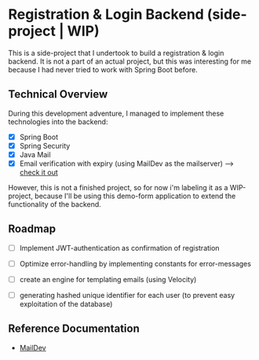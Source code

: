 # Registration & Login Backend (side-project | WIP)


This is a side-project that I undertook to build a registration & login backend. 
It is not a part of an actual project, but this was interesting for me because I had never tried to work with Spring Boot before.

## Technical Overview

During this development adventure, I managed to implement these technologies into the backend:

- [x] Spring Boot  
- [x] Spring Security
- [x] Java Mail
- [x] Email verification with expiry (using MailDev as the mailserver) --> [check it out](https://github.com/maildev/maildev)

However, this is not a finished project, so for now i'm labeling it as a WIP-project, because I'll be using this demo-form application to extend the functionality of the backend.


## Roadmap

- [ ] Implement JWT-authentication as confirmation of registration
- [ ] Optimize error-handling by implementing constants for error-messages
- [ ] create an engine for templating emails (using Velocity)
- [ ] generating hashed unique identifier for each user (to prevent easy exploitation of the database)  


## Reference Documentation

- [MailDev](https://github.com/maildev/maildev)
